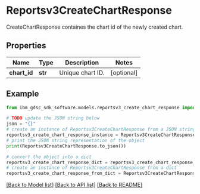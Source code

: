 # Reportsv3CreateChartResponse

CreateChartResponse containes the chart id of the newly created chart.

## Properties

Name | Type | Description | Notes
------------ | ------------- | ------------- | -------------
**chart_id** | **str** | Unique chart ID. | [optional] 

## Example

```python
from ibm_gdsc_sdk_software.models.reportsv3_create_chart_response import Reportsv3CreateChartResponse

# TODO update the JSON string below
json = "{}"
# create an instance of Reportsv3CreateChartResponse from a JSON string
reportsv3_create_chart_response_instance = Reportsv3CreateChartResponse.from_json(json)
# print the JSON string representation of the object
print(Reportsv3CreateChartResponse.to_json())

# convert the object into a dict
reportsv3_create_chart_response_dict = reportsv3_create_chart_response_instance.to_dict()
# create an instance of Reportsv3CreateChartResponse from a dict
reportsv3_create_chart_response_from_dict = Reportsv3CreateChartResponse.from_dict(reportsv3_create_chart_response_dict)
```
[[Back to Model list]](../README.md#documentation-for-models) [[Back to API list]](../README.md#documentation-for-api-endpoints) [[Back to README]](../README.md)


